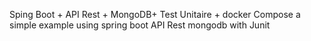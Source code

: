Sping Boot + API Rest + MongoDB+ Test Unitaire + docker Compose
a simple example using spring boot API Rest  mongodb  with Junit
